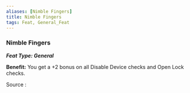 ```yaml
---
aliases: [Nimble Fingers]
title: Nimble Fingers
tags: Feat, General_Feat
---
```

### Nimble Fingers 
***Feat Type: General***

**Benefit:** You get a +2 bonus on all Disable Device checks and Open
Lock checks.


Source :
